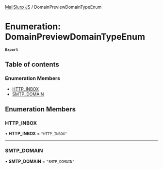 [MailSlurp JS](../README.md) / DomainPreviewDomainTypeEnum

# Enumeration: DomainPreviewDomainTypeEnum

**`Export`**

## Table of contents

### Enumeration Members

- [HTTP\_INBOX](DomainPreviewDomainTypeEnum.md#http_inbox)
- [SMTP\_DOMAIN](DomainPreviewDomainTypeEnum.md#smtp_domain)

## Enumeration Members

### HTTP\_INBOX

• **HTTP\_INBOX** = ``"HTTP_INBOX"``

___

### SMTP\_DOMAIN

• **SMTP\_DOMAIN** = ``"SMTP_DOMAIN"``
